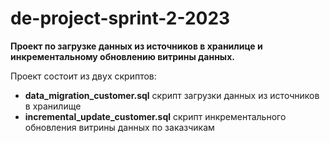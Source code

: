 # de-project-sprint-2-2023

 __Проект по загрузке данных из источников в хранилице и инкрементальному обновлению витрины данных.__

Проект состоит из двух скриптов:  
* __data_migration_customer.sql__ скрипт загрузки данных из источников в хранилище
* __incremental_update_customer.sql__ скрипт инкрементального обновления витрины данных по заказчикам
